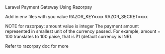 Laravel Payment Gateway Using Razorpay

Add in env files with you value
RAZOR_KEY=xxx
RAZOR_SECRET=xxx

NOTE for razorpay: amount value is integer The payment amount represented in smallest unit of the currency passed. For example, amount = 100 translates to 100 paise, that is ₹1 (default currency is INR).

Refer to razorpay doc for more
